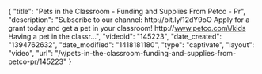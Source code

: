 {
    "title": "Pets in the Classroom - Funding and Supplies From Petco - Pr",
    "description": "Subscribe to our channel: http:\/\/bit.ly\/12dY9oO Apply for a grant today and get a pet in your classroom! http:\/\/www.petco.com\/kids Having a pet in the classr...",
    "videoid": "145223",
    "date_created": "1394762632",
    "date_modified": "1418181180",
    "type": "captivate",
    "layout": "video",
    "url": "\/v\/pets-in-the-classroom-funding-and-supplies-from-petco-pr\/145223"
}